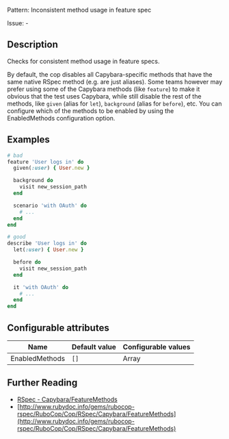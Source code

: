 Pattern: Inconsistent method usage in feature spec

Issue: -

## Description

Checks for consistent method usage in feature specs.

By default, the cop disables all Capybara-specific methods that have
the same native RSpec method (e.g. are just aliases). Some teams
however may prefer using some of the Capybara methods (like `feature`)
to make it obvious that the test uses Capybara, while still disable
the rest of the methods, like `given` (alias for `let`), `background`
(alias for `before`), etc. You can configure which of the methods to
be enabled by using the EnabledMethods configuration option.

## Examples

```ruby
# bad
feature 'User logs in' do
  given(:user) { User.new }

  background do
    visit new_session_path
  end

  scenario 'with OAuth' do
    # ...
  end
end

# good
describe 'User logs in' do
  let(:user) { User.new }

  before do
    visit new_session_path
  end

  it 'with OAuth' do
    # ...
  end
end
```

## Configurable attributes

Name | Default value | Configurable values
--- | --- | ---
EnabledMethods | `[]` | Array

## Further Reading

* [RSpec - Capybara/FeatureMethods](https://rubocop-rspec.readthedocs.io/en/latest/cops_capybara/#capybarafeaturemethods)
* [http://www.rubydoc.info/gems/rubocop-rspec/RuboCop/Cop/RSpec/Capybara/FeatureMethods](http://www.rubydoc.info/gems/rubocop-rspec/RuboCop/Cop/RSpec/Capybara/FeatureMethods)
